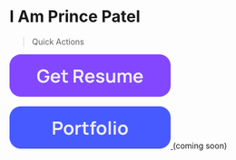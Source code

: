 # I Am Prince Patel

> Quick Actions

<a href=""> <img src=".\images\resume.png"> </a>

<a href=""> <img src=".\images\portfolio.png"> </a> (coming soon)